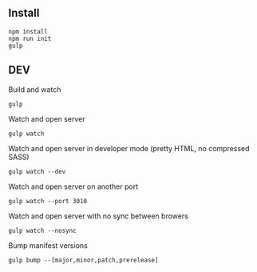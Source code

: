 ## Install

    npm install
    npm run init
    gulp

## DEV

Build and watch

    gulp

Watch and open server

    gulp watch

Watch and open server in developer mode (pretty HTML, no compressed SASS)

    gulp watch --dev

Watch and open server on another port

    gulp watch --port 3010

Watch and open server with no sync between browers

    gulp watch --nosync

Bump manifest versions

    gulp bump --[major,minor,patch,prerelease]
